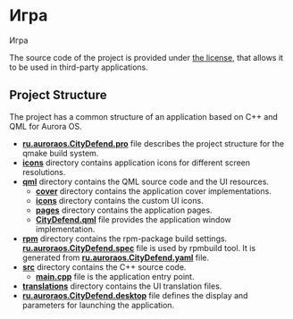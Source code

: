 # Игра

Игра

The source code of the project is provided under
[the license](LICENSE.BSD-3-CLAUSE.md),
that allows it to be used in third-party applications.

## Project Structure

The project has a common structure
of an application based on C++ and QML for Aurora OS.

* **[ru.auroraos.CityDefend.pro](ru.auroraos.CityDefend.pro)** file
  describes the project structure for the qmake build system.
* **[icons](icons)** directory contains application icons for different screen resolutions.
* **[qml](qml)** directory contains the QML source code and the UI resources.
  * **[cover](qml/cover)** directory contains the application cover implementations.
  * **[icons](qml/icons)** directory contains the custom UI icons.
  * **[pages](qml/pages)** directory contains the application pages.
  * **[CityDefend.qml](qml/CityDefend.qml)** file
    provides the application window implementation.
* **[rpm](rpm)** directory contains the rpm-package build settings.
  **[ru.auroraos.CityDefend.spec](rpm/ru.auroraos.CityDefend.spec)** file is used by rpmbuild tool.
  It is generated from **[ru.auroraos.CityDefend.yaml](rpm/ru.auroraos.CityDefend.yaml)** file.
* **[src](src)** directory contains the C++ source code.
  * **[main.cpp](src/main.cpp)** file is the application entry point.
* **[translations](translations)** directory contains the UI translation files.
* **[ru.auroraos.CityDefend.desktop](ru.auroraos.CityDefend.desktop)** file
  defines the display and parameters for launching the application.